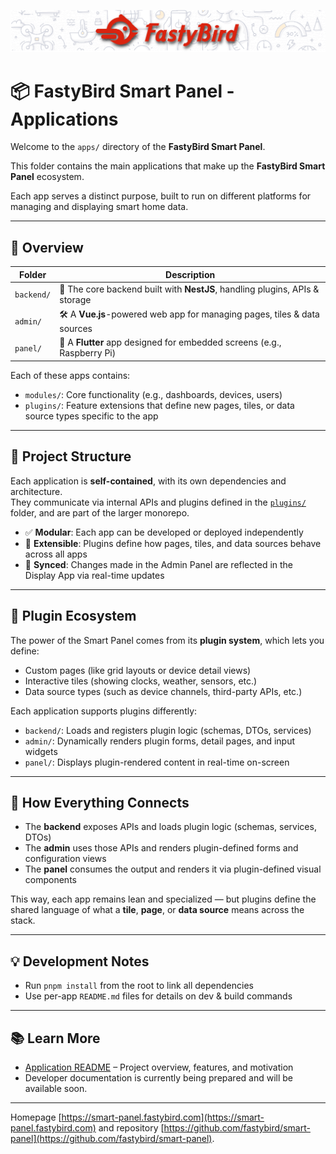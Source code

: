 <p align="center">
	<img src="https://github.com/fastybird/.github/blob/main/assets/repo_title.png?raw=true" alt="FastyBird"/>
</p>

# 📦 FastyBird Smart Panel - Applications

Welcome to the `apps/` directory of the **FastyBird Smart Panel**.

This folder contains the main applications that make up the **FastyBird Smart Panel** ecosystem.

Each app serves a distinct purpose, built to run on different platforms for managing and displaying smart home data.

---

## 📂 Overview

| Folder     | Description                                                                 |
|------------|-----------------------------------------------------------------------------|
| `backend/` | 🧠 The core backend built with **NestJS**, handling plugins, APIs & storage |
| `admin/`   | 🛠️ A **Vue.js**-powered web app for managing pages, tiles & data sources     |
| `panel/`   | 📱 A **Flutter** app designed for embedded screens (e.g., Raspberry Pi)      |

Each of these apps contains:

- `modules/`: Core functionality (e.g., dashboards, devices, users)
- `plugins/`: Feature extensions that define new pages, tiles, or data source types specific to the app

---

## 🧭 Project Structure

Each application is **self-contained**, with its own dependencies and architecture.  
They communicate via internal APIs and plugins defined in the [`plugins/`](../plugins/) folder, and are part of the larger monorepo.

- ✅ **Modular**: Each app can be developed or deployed independently
- 🔌 **Extensible**: Plugins define how pages, tiles, and data sources behave across all apps
- 🔄 **Synced**: Changes made in the Admin Panel are reflected in the Display App via real-time updates

---

## 🧩 Plugin Ecosystem

The power of the Smart Panel comes from its **plugin system**, which lets you define:
- Custom pages (like grid layouts or device detail views)
- Interactive tiles (showing clocks, weather, sensors, etc.)
- Data source types (such as device channels, third-party APIs, etc.)

Each application supports plugins differently:
- `backend/`: Loads and registers plugin logic (schemas, DTOs, services)
- `admin/`: Dynamically renders plugin forms, detail pages, and input widgets
- `panel/`: Displays plugin-rendered content in real-time on-screen

---

## 🔄 How Everything Connects

- The **backend** exposes APIs and loads plugin logic (schemas, services, DTOs)
- The **admin** uses those APIs and renders plugin-defined forms and configuration views
- The **panel** consumes the output and renders it via plugin-defined visual components

This way, each app remains lean and specialized — but plugins define the shared language of what a **tile**, **page**, or **data source** means across the stack.

---

## 💡 Development Notes

- Run `pnpm install` from the root to link all dependencies
- Use per-app `README.md` files for details on dev & build commands

---

## 📚 Learn More

- [Application README](../README.md) – Project overview, features, and motivation
- Developer documentation is currently being prepared and will be available soon.

***
Homepage [https://smart-panel.fastybird.com](https://smart-panel.fastybird.com) and repository [https://github.com/fastybird/smart-panel](https://github.com/fastybird/smart-panel).
